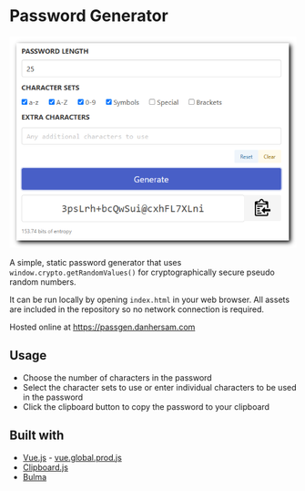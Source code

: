 # Password Generator

![](password-generator.png)

A simple, static password generator that uses `window.crypto.getRandomValues()` for cryptographically secure pseudo random numbers.

It can be run locally by opening `index.html` in your web browser. All assets are included in the repository so no network connection is required.

Hosted online at https://passgen.danhersam.com

## Usage

* Choose the number of characters in the password
* Select the character sets to use or enter individual characters to be used in the password
* Click the clipboard button to copy the password to your clipboard

## Built with

* [Vue.js](https://github.com/vuejs/core/releases) - [vue.global.prod.js](https://unpkg.com/browse/vue@latest/dist/)
* [Clipboard.js](https://github.com/zenorocha/clipboard.js/releases)
* [Bulma](https://github.com/jgthms/bulma/releases)
